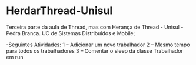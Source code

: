 # HerdarThread-Unisul
Terceira parte da aula de Thread, mas com Herança de Thread - Unisul - Pedra Branca. UC de Sistemas Distribuidos e Mobile;  

-Seguintes Atividades:
1 – Adicionar um novo trabalhador 
2 – Mesmo tempo para todos os trabalhadores 
3 – Comentar o sleep da classe Trabalhador em run
